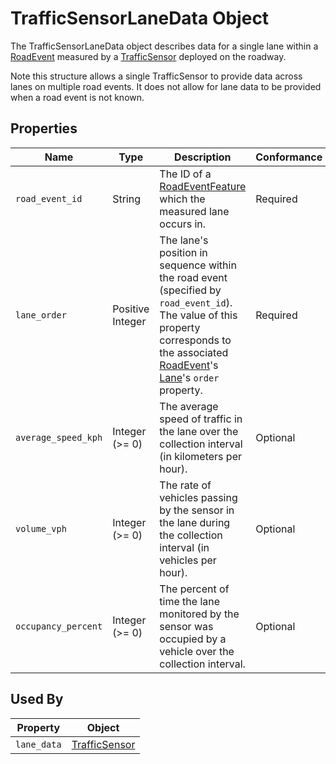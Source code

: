 # TrafficSensorLaneData Object
The TrafficSensorLaneData object describes data for a single lane within a [RoadEvent](/spec-content/objects/RoadEvent.md) measured by a [TrafficSensor](/spec-content/objects/TrafficSensor.md) deployed on the roadway.

Note this structure allows a single TrafficSensor to provide data across lanes on multiple road events. It does not allow for lane data to be provided when a road event is not known.

## Properties
Name | Type | Description | Conformance | Notes
--- | --- | --- | --- | ---
`road_event_id` | String | The ID of a [RoadEventFeature](/spec-content/objects/RoadEventFeature.md) which the measured lane occurs in. | Required |
`lane_order` | Positive Integer | The lane's position in sequence within the road event (specified by `road_event_id`). The value of this property corresponds to the associated [RoadEvent](/spec-content/objects/RoadEvent.md)'s [Lane](/spec-content/objects/Lane.md)'s `order` property. | Required | 
`average_speed_kph` | Integer (>= 0) | The average speed of traffic in the lane over the collection interval (in kilometers per hour). | Optional |
`volume_vph` | Integer (>= 0) | The rate of vehicles passing by the sensor in the lane during the collection interval (in vehicles per hour). | Optional | 
`occupancy_percent` | Integer (>= 0) | The percent of time the lane monitored by the sensor was occupied by a vehicle over the collection interval. | Optional |

## Used By
Property | Object
--- | --- 
`lane_data` | [TrafficSensor](/spec-content/objects/TrafficSensor.md)